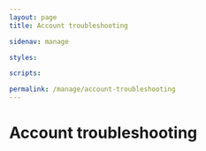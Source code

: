 ```yaml
---
layout: page
title: Account troubleshooting

sidenav: manage

styles:

scripts:

permalink: /manage/account-troubleshooting
---
```

<h1>Account troubleshooting</h1>

<!-- CONTENT END -->
